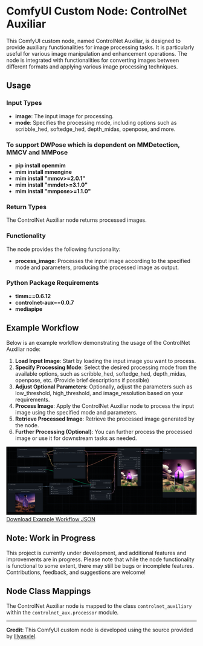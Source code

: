 # ComfyUI Custom Node: ControlNet Auxiliar

This ComfyUI custom node, named ControlNet Auxiliar, is designed to provide auxiliary functionalities for image processing tasks. It is particularly useful for various image manipulation and enhancement operations. The node is integrated with functionalities for converting images between different formats and applying various image processing techniques.

## Usage

### Input Types

- **image**: The input image for processing.
- **mode**: Specifies the processing mode, including options such as scribble_hed, softedge_hed, depth_midas, openpose, and more.

### To support **DWPose** which is dependent on **MMDetection**, **MMCV** and **MMPose**
- **pip install openmim**
- **mim install mmengine**
- **mim install "mmcv>=2.0.1"**
- **mim install "mmdet>=3.1.0"**
- **mim install "mmpose>=1.1.0"**

### Return Types

The ControlNet Auxiliar node returns processed images.

### Functionality

The node provides the following functionality:

- **process_image**: Processes the input image according to the specified mode and parameters, producing the processed image as output.

### Python Package Requirements

- **timm==0.6.12**
- **controlnet-aux==0.0.7**
- **mediapipe**

## Example Workflow

Below is an example workflow demonstrating the usage of the ControlNet Auxiliar node:

1. **Load Input Image**: Start by loading the input image you want to process.
2. **Specify Processing Mode**: Select the desired processing mode from the available options, such as scribble_hed, softedge_hed, depth_midas, openpose, etc. (Provide brief descriptions if possible)
3. **Adjust Optional Parameters**: Optionally, adjust the parameters such as low_threshold, high_threshold, and image_resolution based on your requirements.
4. **Process Image**: Apply the ControlNet Auxiliar node to process the input image using the specified mode and parameters.
5. **Retrieve Processed Image**: Retrieve the processed image generated by the node.
6. **Further Processing (Optional)**: You can further process the processed image or use it for downstream tasks as needed.

![Example Workflow](/workflows/example.png) [Download Example Workflow JSON](/workflows/example.json)

## Note: Work in Progress

This project is currently under development, and additional features and improvements are in progress. Please note that while the node functionality is functional to some extent, there may still be bugs or incomplete features. Contributions, feedback, and suggestions are welcome!

## Node Class Mappings

The ControlNet Auxiliar node is mapped to the class `controlnet_auxiliary` within the `controlnet_aux.processor` module.

---

**Credit**: This ComfyUI custom node is developed using the source provided by [lllyasviel](https://github.com/lllyasviel).
